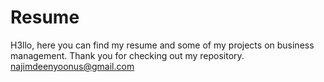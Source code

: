 # Resume
H3llo, 
here you can find my resume and some of my projects on business management. 
Thank you for checking out my repository.
najimdeenyoonus@gmail.com
